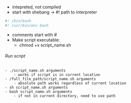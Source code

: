 
- intepreted, not compiled
- start with shebang -> #! path to interpreter
```bash
#! /bin/bash
#! /usr/bin/env bash

```
- comments start with #
- Make script executable:
	- chmod +x script_name.sh
###### Run script
	- ./script_name.sh arguments
		- works if script is in current location
	- /full_file_path/script_name.sh arguments
		- absolute path works regardless of current location
	- sh script_name.sh arguments
	- bash script_name.sh arguments
		- if not in current directory, need to use path
